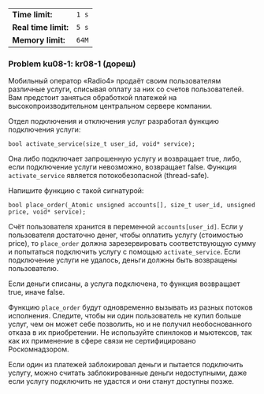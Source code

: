 |                      |       |
|----------------------|-------|
| **Time limit:**      | `1 s` |
| **Real time limit:** | `5 s` |
| **Memory limit:**    | `64M` |


### Problem ku08-1: kr08-1 (дореш)

Мобильный оператор «Radio4» продаёт своим пользователям различные услуги, списывая оплату за них со
счетов пользователей. Вам предстоит заняться обработкой платежей на высокопроизводительном
центральном сервере компании.

Отдел подключения и отключения услуг разработал функцию подключения услуги:

    
    
    bool activate_service(size_t user_id, void* service);

Она либо подключает запрошенную услугу и возвращает true, либо, если подключение услуги невозможно,
возвращает false. Функция `activate_service` является потокобезопасной (thread-safe).

Напишите функцию с такой сигнатурой:

    
    
    bool place_order(_Atomic unsigned accounts[], size_t user_id, unsigned price, void* service);

Счёт пользователя хранится в переменной `accounts[user_id]`. Если у пользователя достаточно денег,
чтобы оплатить услугу (стоимостью price), то `place_order` должна зарезервировать соответствующую
сумму и попытаться подключить услугу с помощью `activate_service`. Если подключение услуги не
удалось, деньги должны быть возвращены пользователю.

Если деньги списаны, а услуга подключена, то функция возвращает true, иначе false.

Функцию `place_order` будут одновременно вызывать из разных потоков исполнения. Следите, чтобы ни
один пользователь не купил больше услуг, чем он может себе позволить, но и не получил
необоснованного отказа в их приобретении. Не используйте спинлоков и мьютексов, так как их
применение в сфере связи не сертифицировано Роскомнадзором.

Если один из платежей заблокировал деньги и пытается подключить услугу, можно считать
заблокированные деньги недоступными, даже если услугу подключить не удастся и они станут доступны
позже.

